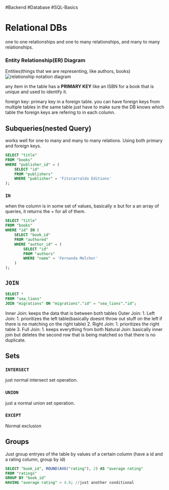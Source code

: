 #Backend #Database #SQL-Basics 
# Relational DBs
one to one relationships and one to many relationships, and many to many relationships.

### Entity Relationship(ER) Diagram
Entities(things that we are representing, like authors, books)
![relationship notation diagram](https://th.bing.com/th/id/OIP.7UJR1OrvgrLY2qHCmDhBBgHaHn?rs=1&pid=ImgDetMain)

any item in the table has a **PRIMARY KEY** like an ISBN for a book that is unique and used to identify it. 

foreign key: primary key in a foreign table.
you can have foreign keys from multiple tables in the same table just have to make sure the DB knows which table the foreign keys are refering to in each column. 


## Subqueries(nested Query)
works well for one to many and many to many relations.
Using both primary and foreign keys.
``` SQL
SELECT "title"
FROM "books"
WHERE "publisher_id" = (
    SELECT "id"
    FROM "publishers"
    WHERE "publisher" = 'Fitzcarraldo Editions'
);
```


### `IN`
when the column is in some set of values, basically **=** but for a an array of queries, it returns the = for all of them.
``` SQL
SELECT "title"
FROM "books"
WHERE "id" IN (
    SELECT "book_id"
    FROM "authored"
    WHERE "author_id" = (
        SELECT "id"
        FROM "authors"
        WHERE "name" = 'Fernanda Melchor'
    )
);
```

## `JOIN`

 ``` SQL
SELECT *
FROM "sea_lions"
JOIN "migrations" ON "migrations"."id" = "sea_lions"."id";
```

Inner Join:
	keeps the data that is between both tables
Outer Join:
	1. Left Join:
		1. prioritizes the left table(basically doesnt throw out stuff on the left if there is no matching on the right table)
	2. Right Join:
		1. prioritizes the right table
	3. Full Join:
		1. keeps everything from both
Natural Join:
	basically inner join but deletes the second row that is being matched so that there is no duplicate.


## Sets

### `INTERSECT`
just normal intersect set operation.
### `UNION`
just a normal union set operation.
### `EXCEPT`
Normal exclusion

## Groups
Just group entryes of the table by values of a certain column
(have a id and a rating column, group by id)
``` SQL
SELECT "book_id", ROUND(AVG("rating"), 2) AS "average rating"
FROM "ratings"
GROUP BY "book_id"
HAVING "average rating" > 4.0; //just another conditional
```